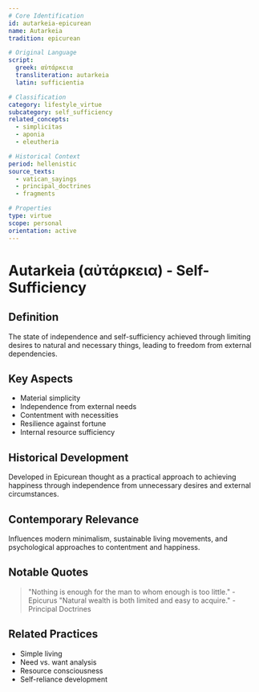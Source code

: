 ```yaml
---
# Core Identification
id: autarkeia-epicurean
name: Autarkeia
tradition: epicurean

# Original Language
script:
  greek: αὐτάρκεια
  transliteration: autarkeia
  latin: sufficientia

# Classification
category: lifestyle_virtue
subcategory: self_sufficiency
related_concepts:
  - simplicitas
  - aponia
  - eleutheria

# Historical Context
period: hellenistic
source_texts:
  - vatican_sayings
  - principal_doctrines
  - fragments

# Properties
type: virtue
scope: personal
orientation: active
---
```


# Autarkeia (αὐτάρκεια) - Self-Sufficiency

## Definition
The state of independence and self-sufficiency achieved through limiting desires to natural and necessary things, leading to freedom from external dependencies.

## Key Aspects
- Material simplicity
- Independence from external needs
- Contentment with necessities
- Resilience against fortune
- Internal resource sufficiency

## Historical Development
Developed in Epicurean thought as a practical approach to achieving happiness through independence from unnecessary desires and external circumstances.

## Contemporary Relevance
Influences modern minimalism, sustainable living movements, and psychological approaches to contentment and happiness.

## Notable Quotes
> "Nothing is enough for the man to whom enough is too little." - Epicurus
> "Natural wealth is both limited and easy to acquire." - Principal Doctrines

## Related Practices
- Simple living
- Need vs. want analysis
- Resource consciousness
- Self-reliance development